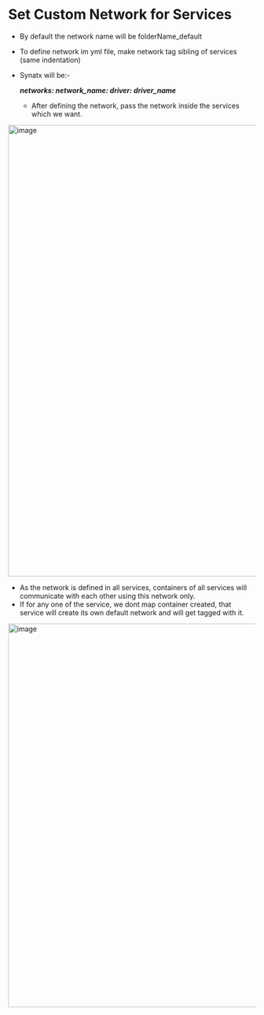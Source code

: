 # Set Custom Network for Services

- By default the network name will be folderName_default

- To define network im yml file, make network tag sibling of services (same indentation)

- Synatx will be:-
  
  _**networks:
      network_name:
        driver: driver_name**_

  - After defining the network, pass the network inside the services which we want.
 
<img width="918" alt="image" src="https://github.com/Shubham0315/dockerCompose/assets/105341138/3c061919-ad87-4ac1-8859-36128f597578">

  - As the network is defined in all services, containers of all services will communicate with each other using this network only.
  - If for any one of the service, we dont map container created, that service will create its own default network and will get tagged with it.

<img width="780" alt="image" src="https://github.com/Shubham0315/dockerCompose/assets/105341138/5eee7798-cbcb-4b42-a4c2-5e0e3f0e8359">



  
